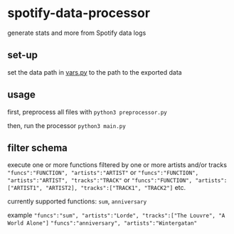 # spotify-data-processor
 generate stats and more from Spotify data logs

## set-up
set the data path in [vars.py](./vars.py) to the path to the exported data

## usage
first, preprocess all files with
`python3 preprocessor.py`

then, run the processor
`python3 main.py`

## filter schema
execute one or more functions filtered by one or more artists and/or tracks
`"funcs":"FUNCTION", "artists":"ARTIST"` or
`"funcs":"FUNCTION", "artists":"ARTIST", "tracks":"TRACK"` or
`"funcs":"FUNCTION", "artists":["ARTIST1", "ARTIST2], "tracks":["TRACK1", "TRACK2"]` etc.

currently supported functions: `sum`, `anniversary`

example
`"funcs":"sum", "artists":"Lorde", "tracks":["The Louvre", "A World Alone"]`
`"funcs":"anniversary", "artists":"Wintergatan"`